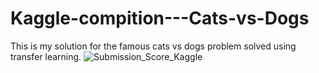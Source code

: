 # Kaggle-compition---Cats-vs-Dogs
This is my solution for the famous cats vs dogs problem solved using transfer learning.
![Submission_Score_Kaggle](https://user-images.githubusercontent.com/24589235/162597778-5f47e65f-71b5-4e59-a7e4-56542a506237.png)
